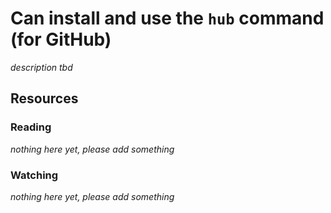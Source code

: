# Can install and use the `hub` command (for GitHub)

_description tbd_

## Resources

### Reading

_nothing here yet, please add something_

### Watching

_nothing here yet, please add something_
